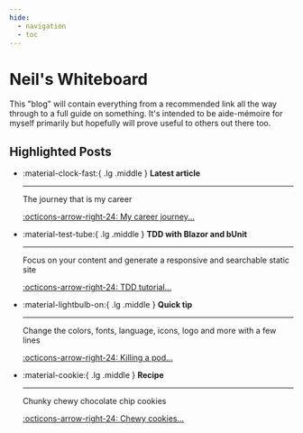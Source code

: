 ```yaml
---
hide:
  - navigation
  - toc
---
```


# Neil's Whiteboard

This "blog" will contain everything from a recommended link all the way through to a full guide on something. It's intended to be aide-mémoire for myself primarily but hopefully will prove useful to others out there too.

## Highlighted Posts

<div class="grid cards" markdown>

-   :material-clock-fast:{ .lg .middle } __Latest article__

    ---

    The journey that is my career

    [:octicons-arrow-right-24: My career journey...](General/2024-07-31-The-journey-that-is-my-career.md)

-   :material-test-tube:{ .lg .middle } __TDD with Blazor and bUnit__

    ---

    Focus on your content and generate a responsive and searchable static site

    [:octicons-arrow-right-24: TDD tutorial...](Technology/Tutorials/2022/2022-12-29-Test-Driven-Development-with-csharp-part-1-introduction-and-setup.md)

-   :material-lightbulb-on:{ .lg .middle } __Quick tip__

    ---

    Change the colors, fonts, language, icons, logo and more with a few lines

    [:octicons-arrow-right-24: Killing a pod...](Technology/Quick%20Tips/2020-11-30-Forcibly-terminating-a-Kubernetes-pod.md)

-   :material-cookie:{ .lg .middle } __Recipe__

    ---

    Chunky chewy chocolate chip cookies

    [:octicons-arrow-right-24: Chewy cookies...](Recipes/Chunky-chewy-chocolate-chip-cookies.md.md)

</div>
